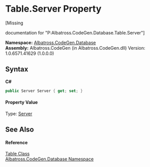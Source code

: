 # Table.Server Property 
 

\[Missing <summary> documentation for "P:Albatross.CodeGen.Database.Table.Server"\]

**Namespace:**&nbsp;<a href="E11F5D98.md">Albatross.CodeGen.Database</a><br />**Assembly:**&nbsp;Albatross.CodeGen (in Albatross.CodeGen.dll) Version: 1.0.6571.41629 (1.0.0.0)

## Syntax

**C#**<br />
``` C#
public Server Server { get; set; }
```


#### Property Value
Type: <a href="6EC1F214.md">Server</a>

## See Also


#### Reference
<a href="F8EC018E.md">Table Class</a><br /><a href="E11F5D98.md">Albatross.CodeGen.Database Namespace</a><br />